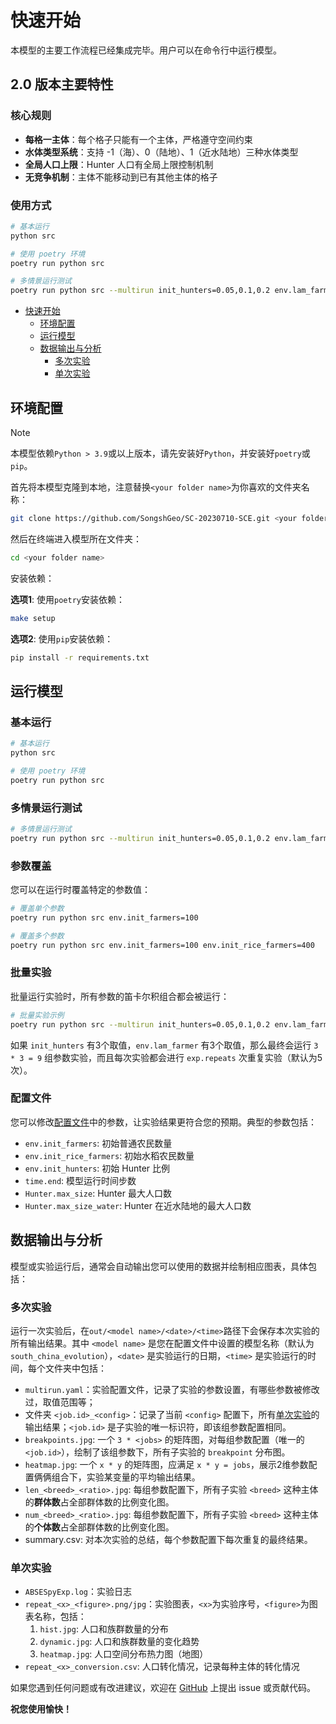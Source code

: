 # 快速开始

本模型的主要工作流程已经集成完毕。用户可以在命令行中运行模型。

## 2.0 版本主要特性

### 核心规则
- **每格一主体**：每个格子只能有一个主体，严格遵守空间约束
- **水体类型系统**：支持 -1（海）、0（陆地）、1（近水陆地）三种水体类型
- **全局人口上限**：Hunter 人口有全局上限控制机制
- **无竞争机制**：主体不能移动到已有其他主体的格子

### 使用方式
```bash
# 基本运行
python src

# 使用 poetry 环境
poetry run python src

# 多情景运行测试
poetry run python src --multirun init_hunters=0.05,0.1,0.2 env.lam_farmer=1,2,3
```

- [快速开始](#快速开始)
  - [环境配置](#环境配置)
  - [运行模型](#运行模型)
  - [数据输出与分析](#数据输出与分析)
    - [多次实验](#多次实验)
    - [单次实验](#单次实验)

## 环境配置

> [!note]
> 本模型依赖`Python > 3.9`或以上版本，请先安装好`Python`，并安装好`poetry`或`pip`。

首先将本模型克隆到本地，注意替换`<your folder name>`为你喜欢的文件夹名称：

```bash
git clone https://github.com/SongshGeo/SC-20230710-SCE.git <your folder name>
```

然后在终端进入模型所在文件夹：

```bash
cd <your folder name>
```

安装依赖：

**选项1**: 使用`poetry`安装依赖：

```bash
make setup
```

**选项2**: 使用`pip`安装依赖：

```bash
pip install -r requirements.txt
```

## 运行模型

### 基本运行

```bash
# 基本运行
python src

# 使用 poetry 环境
poetry run python src
```

### 多情景运行测试

```bash
# 多情景运行测试
poetry run python src --multirun init_hunters=0.05,0.1,0.2 env.lam_farmer=1,2,3
```

### 参数覆盖

您可以在运行时覆盖特定的参数值：

```bash
# 覆盖单个参数
poetry run python src env.init_farmers=100

# 覆盖多个参数
poetry run python src env.init_farmers=100 env.init_rice_farmers=400
```

### 批量实验

批量运行实验时，所有参数的笛卡尔积组合都会被运行：

```bash
# 批量实验示例
poetry run python src --multirun init_hunters=0.05,0.1,0.2 env.lam_farmer=1,2,3
```

如果 `init_hunters` 有3个取值，`env.lam_farmer` 有3个取值，那么最终会运行 `3 * 3 = 9` 组参数实验，而且每次实验都会进行 `exp.repeats` 次重复实验（默认为5次）。

### 配置文件

您可以修改[配置文件]中的参数，让实验结果更符合您的预期。典型的参数包括：

- `env.init_farmers`: 初始普通农民数量
- `env.init_rice_farmers`: 初始水稻农民数量
- `env.init_hunters`: 初始 Hunter 比例
- `time.end`: 模型运行时间步数
- `Hunter.max_size`: Hunter 最大人口数
- `Hunter.max_size_water`: Hunter 在近水陆地的最大人口数

## 数据输出与分析

模型或实验运行后，通常会自动输出您可以使用的数据并绘制相应图表，具体包括：

### 多次实验

运行一次实验后，在`out/<model name>/<date>/<time>`路径下会保存本次实验的所有输出结果。其中 `<model name>` 是您在配置文件中设置的模型名称（默认为 `south_china_evolution`），`<date>` 是实验运行的日期，`<time>` 是实验运行的时间，每个文件夹中包括：

- `multirun.yaml`：实验配置文件，记录了实验的参数设置，有哪些参数被修改过，取值范围等；
- 文件夹 `<job.id>_<config>`：记录了当前 `<config>` 配置下，所有[单次实验](#单次实验)的输出结果；`<job.id>` 是子实验的唯一标识符，即该组参数配置相同。
- `breakpoints.jpg`: 一个 `3 * <jobs>` 的矩阵图，对每组参数配置（唯一的 `<job.id>`），绘制了该组参数下，所有子实验的 `breakpoint` 分布图。
- `heatmap.jpg`: 一个 `x * y` 的矩阵图，应满足 `x * y = jobs`，展示2维参数配置俩俩组合下，实验某变量的平均输出结果。
- `len_<breed>_<ratio>.jpg`: 每组参数配置下，所有子实验 `<breed>` 这种主体的**群体数**占全部群体数的比例变化图。
- `num_<breed>_<ratio>.jpg`: 每组参数配置下，所有子实验 `<breed>` 这种主体的**个体数**占全部群体数的比例变化图。
- summary.csv: 对本次实验的总结，每个参数配置下每次重复的最终结果。

### 单次实验

- `ABSESpyExp.log`：实验日志
- `repeat_<x>_<figure>.png/jpg`：实验图表，`<x>`为实验序号，`<figure>`为图表名称，包括：
    1. `hist.jpg`: 人口和族群数量的分布
    2. `dynamic.jpg`: 人口和族群数量的变化趋势
    3. `heatmap.jpg`: 人口空间分布热力图（地图）
- `repeat_<x>_conversion.csv`: 人口转化情况，记录每种主体的转化情况

如果您遇到任何问题或有改进建议，欢迎在 [GitHub] 上提出 issue 或贡献代码。

**祝您使用愉快！**

<!-- Links -->
[配置文件]: ./config.md
[GitHub]: https://github.com/SongshGeo/SC-20230710-SCE
